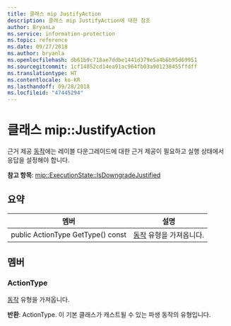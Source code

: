 ```yaml
---
title: 클래스 mip JustifyAction
description: 클래스 mip JustifyAction에 대한 참조
author: BryanLa
ms.service: information-protection
ms.topic: reference
ms.date: 09/27/2018
ms.author: bryanla
ms.openlocfilehash: db61b9c718ae7ddbe1441d379e5a4b6b95d69951
ms.sourcegitcommit: 1cf14852cd14ea91ac964fb03a901238455ffdff
ms.translationtype: HT
ms.contentlocale: ko-KR
ms.lasthandoff: 09/28/2018
ms.locfileid: "47445294"
---
```

# <a name="class-mipjustifyaction"></a>클래스 mip::JustifyAction 
근거 제공 [동작](class_mip_action.md)에는 레이블 다운그레이드에 대한 근거 제공이 필요하고 실행 상태에서 응답을 설정해야 합니다.
  
**참고 항목**: [mip::ExecutionState::IsDowngradeJustified](class_mip_executionstate.md#isdowngradejustified)
  
## <a name="summary"></a>요약
 멤버                        | 설명                                
--------------------------------|---------------------------------------------
 public ActionType GetType() const  |  [동작](class_mip_action.md) 유형을 가져옵니다.
  
## <a name="members"></a>멤버
  
### <a name="actiontype"></a>ActionType
[동작](class_mip_action.md) 유형을 가져옵니다.

  
**반환**: ActionType. 이 기본 클래스가 캐스트될 수 있는 파생 동작의 유형입니다.